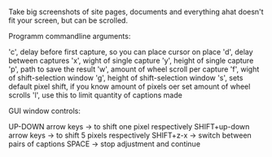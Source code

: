 Take big screenshots of site pages, documents and everything ahat doesn't fit your screen, but can be scrolled.

Programm commandline arguments:

  'c', delay before first capture, so you can place cursor on place
  'd', delay between captures
  'x', wight of single capture
  'y', height of single capture
  'p', path to save the result
  'w', amount of wheel scroll per capture
  'f', wight of shift-selection window
  'g', height of shift-selection window
  's', sets default pixel shift, if you know amount of pixels oer set amount of wheel scrolls
  'l', use this to limit quantity of captions made

GUI window controls:

  UP-DOWN arrow keys -> to shift one pixel respectively
  SHIFT+up-down arrow keys -> to  shift 5 pixels respectively
  SHIFT+z-x   ->  switch between pairs of captions
  SPACE -> stop adjustment and continue
